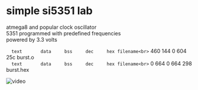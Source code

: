 #  simple si5351 lab

atmega8 and popular clock oscillator<br>
5351 programmed with predefined frequencies<br>
powered by 3.3 volts<br>

`   text	   data	    bss	    dec	    hex	filename<br>
`    460	    144	      0	    604	    25c	burst.o<br>
`   text	   data	    bss	    dec	    hex	filename<br>
`      0	    664	      0	    664	    298	burst.hex<br>


![video](video.gif)
